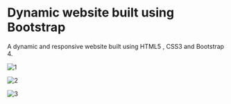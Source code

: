 # Dynamic website built using Bootstrap

A dynamic and responsive website built using HTML5 , CSS3 and Bootstrap 4.

![1](https://user-images.githubusercontent.com/76057623/113480151-9df27680-94b0-11eb-9e05-76d4ea005db9.png)

![2](https://user-images.githubusercontent.com/76057623/113480153-a3e85780-94b0-11eb-84b8-f019435296b5.png)

![3](https://user-images.githubusercontent.com/76057623/113480154-a3e85780-94b0-11eb-9632-505762013648.png)
